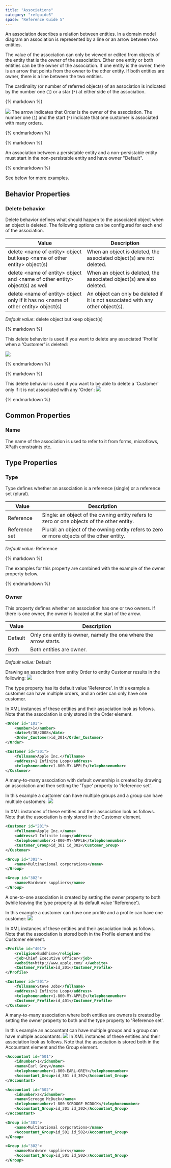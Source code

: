 ```yaml
---
title: "Associations"
category: "refguide5"
space: "Reference Guide 5"
---
```



An association describes a relation between entities. In a domain model diagram an association is represented by a line or an arrow between two entities.



The value of the association can only be viewed or edited from objects of the entity that is the _owner_ of the association. Either one entity or both entities can be the owner of the association. If one entity is the owner, there is an arrow that points from the owner to the other entity. If both entities are owner, there is a line between the two entities.

The cardinality (or number of referred objects) of an association is indicated by the number one (`1`) or a star (`*`) at either side of the association.

<div class="alert alert-info">{% markdown %}

![](attachments/819203/918217.png)
The arrow indicates that Order is the owner of the association. The number one (`1`) and the start (`*`) indicate that one customer is associated with many orders.

{% endmarkdown %}</div><div class="alert alert-warning">{% markdown %}

An association between a persistable entity and a non-persistable entity must start in the non-persistable entity and have owner "Default".

{% endmarkdown %}</div>

See below for more examples.

## Behavior Properties

### Delete behavior

Delete behavior defines what should happen to the associated object when an object is deleted. The following options can be configured for each end of the association.

<table><thead><tr><th class="confluenceTh">Value</th><th class="confluenceTh">Description</th></tr></thead><tbody><tr><td class="confluenceTd">delete &lt;name of entity&gt; object but keep &lt;name of other entity&gt; object(s)</td><td class="confluenceTd">When an object is deleted, the associated object(s) are not deleted.</td></tr><tr><td class="confluenceTd">delete &lt;name of entity&gt; object and &lt;name of other entity&gt; object(s) as well</td><td class="confluenceTd">When an object is deleted, the associated object(s) are also deleted.</td></tr><tr><td class="confluenceTd">delete &lt;name of entity&gt; object only if it has no &lt;name of other entity&gt; object(s)</td><td class="confluenceTd">An object can only be deleted if it is not associated with any other object(s).</td></tr></tbody></table>

_Default value_: delete <name of entity> object but keep <name of other entity> object(s)

<div class="alert alert-info">{% markdown %}

This delete behavior is used if you want to delete any associated 'Profile' when a 'Customer' is deleted:

![](attachments/819203/918143.png)

{% endmarkdown %}</div><div class="alert alert-info">{% markdown %}

This delete behavior is used if you want to be able to delete a 'Customer' only if it is not associated with any 'Order':
![](attachments/819203/918146.png)

{% endmarkdown %}</div>

## Common Properties

### Name

The name of the association is used to refer to it from forms, microflows, XPath constraints etc.

## Type Properties

### Type

Type defines whether an association is a reference (single) or a reference set (plural).

<table><thead><tr><th class="confluenceTh">Value</th><th class="confluenceTh">Description</th></tr></thead><tbody><tr><td class="confluenceTd">Reference</td><td class="confluenceTd">Single: an object of the owning entity refers to zero or one objects of the other entity.</td></tr><tr><td class="confluenceTd">Reference set</td><td class="confluenceTd">Plural: an object of the owning entity refers to zero or more objects of the other entity.</td></tr></tbody></table>

_Default value:_ Reference

<div class="alert alert-info">{% markdown %}

The examples for this property are combined with the example of the owner property below.

{% endmarkdown %}</div>

### Owner

This property defines whether an association has one or two owners. If there is one owner, the owner is located at the start of the arrow.

<table><thead><tr><th class="confluenceTh">Value</th><th class="confluenceTh">Description</th></tr></thead><tbody><tr><td class="confluenceTd">Default</td><td class="confluenceTd">Only one entity is owner, namely the one where the arrow starts.</td></tr><tr><td class="confluenceTd">Both</td><td class="confluenceTd">Both entities are owner.</td></tr></tbody></table>

_Default value:_ Default

Drawing an association from entity Order to entity Customer results in the following:
![](attachments/819203/918217.png)

The type property has its default value 'Reference'. In this example a customer can have multiple orders, and an order can only have one customer.

In XML instances of these entities and their association look as follows. Note that the association is only stored in the Order element.

```xml
<Order id="101">
	<number>1</number>
	<date>9/30/2008</date>
	<Order_Customer>id_201</Order_Customer>
</Order>

<Customer id="201">
	<fullname>Apple Inc.</fullname>
	<address>1 Infinite Loop</address>
	<telephonenumber>1-800-MY-APPLE</telephonenumber>
</Customer>

```

A many-to-many association with default ownership is created by drawing an association and then setting the 'Type' property to 'Reference set'.

In this example a customer can have multiple groups and a group can have multiple customers:
![](attachments/819203/918127.png)

In XML instances of these entities and their association look as follows. Note that the association is only stored in the Customer element.

```xml
<Customer id="201">
	<fullname>Apple Inc.</name>
	<address>1 Infinite Loop</address>
	<telephonenumber>1-800-MY-APPLE</telephonenumber>
	<Customer_Group>id_301 id_302</Customer_Group>
</Customer>

<Group id="301">
	<name>Multinational corporations</name>
</Group>

<Group id="302">
	<name>Hardware suppliers</name>
</Group>

```

A one-to-one association is created by setting the owner property to both (while leaving the type property at its default value 'Reference').

In this example a customer can have one profile and a profile can have one customer:
![](attachments/819203/918128.png)

In XML instances of these entities and their association look as follows. Note that the association is stored both in the Profile element and the Customer element.

```xml
<Profile id="401">
	<religion>Buddhism</religion>
	<job>Chief Executive Officer</job>
	<website>http://www.apple.com/ </website>
	<Customer_Profile>id_201</Customer_Profile>
</Profile>

<Customer id="201">
	<fullname>Steve Jobs</fullname>
	<address>1 Infinite Loop</address>
	<telephonenumber>1-800-MY-APPLE</telephonenumber>
	<Customer_Profile>id_401</Customer_Profile>
</Customer>

```

A many-to-many association where both entities are owners is created by setting the owner property to both and the type property to 'Reference set'.

In this example an accountant can have multiple groups and a group can have multiple accountants:
![](attachments/819203/918125.png)
In XML instances of these entities and their association look as follows. Note that the association is stored both in the Accountant element and the Group element.

```xml
<Accountant id="501">
	<idnumber>1</idnumber>
	<name>Earl Grey</name>
	<telephonenumber>1-800-EARL-GREY</telephonenumber>
	<Accountant_Group>id_301 id_302</Accountant_Group>
</Accountant>

<Accountant id="502">
	<idnumber>2</idnumber>
	<name>Scrooge McDuck</name>
	<telephonenumber>1-800-SCROOGE-MCDUCK</telephonenumber>
	<Accountant_Group>id_301 id_302</Accountant_Group>
</Accountant>

<Group id="301">
	<name>Multinational corporations</name>
	<Accountant_Group>id_501 id_502</Accountant_Group>
</Group>

<Group id="302">
	<name>Hardware suppliers</name>
	<Accountant_Group>id_501 id_502</Accountant_Group>
</Group>

```